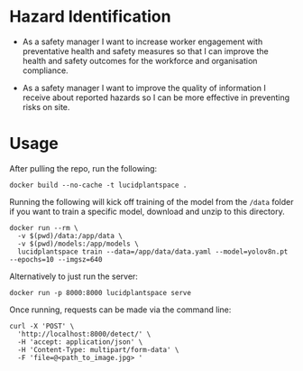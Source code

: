 # Hazard Identification

* As a safety manager I want to increase worker engagement with preventative health and safety measures so that I can improve the health and safety outcomes for the workforce and organisation compliance.
 
* As a safety manager I want to improve the quality of information I receive about reported hazards so I can be more effective in preventing risks on site.

# Usage 

After pulling the repo, run the following: 

```
docker build --no-cache -t lucidplantspace .
```


Running the following will kick off training of the model from the `/data` folder  if you want to train a specific model, download and unzip to this directory.

```
docker run --rm \                                                                      
  -v $(pwd)/data:/app/data \
  -v $(pwd)/models:/app/models \
  lucidplantspace train --data=/app/data/data.yaml --model=yolov8n.pt --epochs=10 --imgsz=640
```

Alternatively to just run the server:

```
docker run -p 8000:8000 lucidplantspace serve
```

Once running, requests can be made via the command line:

```
curl -X 'POST' \                                                  
  'http://localhost:8000/detect/' \
  -H 'accept: application/json' \
  -H 'Content-Type: multipart/form-data' \
  -F 'file=@<path_to_image.jpg> '
```

